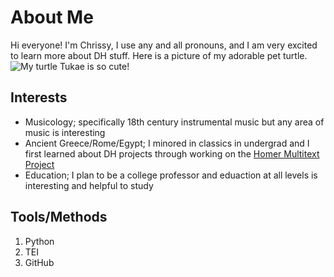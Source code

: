 # About Me

Hi everyone! I'm Chrissy, I use any and all pronouns, and I am very excited to learn more about DH stuff.  Here is a picture of my adorable pet turtle. 
![My turtle Tukae is so cute!](/hello-world/Tukae.JPG)

## Interests

- Musicology; specifically 18th century instrumental music but any area of music is interesting
- Ancient Greece/Rome/Egypt; I minored in classics in undergrad and I first learned about DH projects through working on the [Homer Multitext Project](https://www.homermultitext.org/)
- Education; I plan to be a college professor and eduaction at all levels is interesting and helpful to study

## Tools/Methods

1. Python
2. TEI
3. GitHub